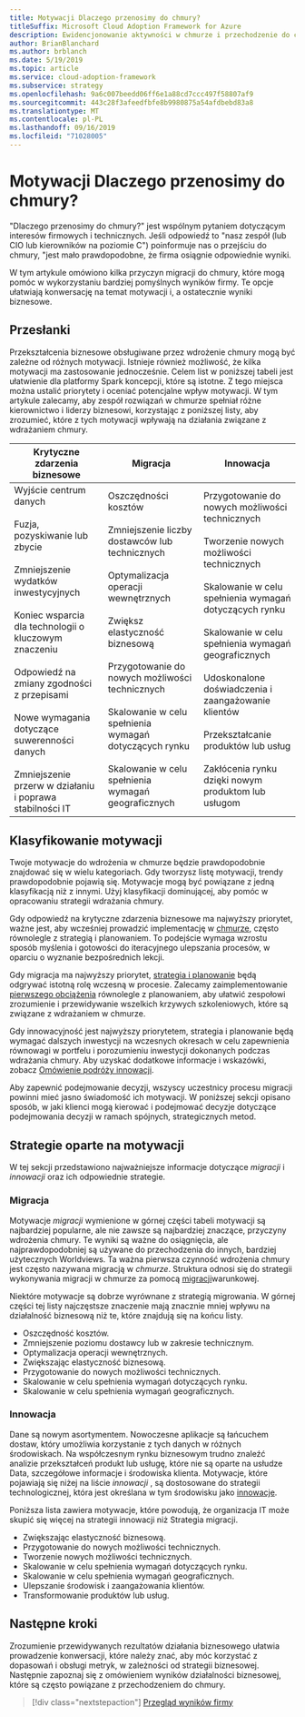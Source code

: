 ```yaml
---
title: Motywacji Dlaczego przenosimy do chmury?
titleSuffix: Microsoft Cloud Adoption Framework for Azure
description: Ewidencjonowanie aktywności w chmurze i przechodzenie do chmury
author: BrianBlanchard
ms.author: brblanch
ms.date: 5/19/2019
ms.topic: article
ms.service: cloud-adoption-framework
ms.subservice: strategy
ms.openlocfilehash: 9a6c007beedd06ff6e1a88cd7ccc497f58807af9
ms.sourcegitcommit: 443c28f3afeedfbfe8b9980875a54afdbebd83a8
ms.translationtype: MT
ms.contentlocale: pl-PL
ms.lasthandoff: 09/16/2019
ms.locfileid: "71028005"
---
```

<!-- markdownlint-disable MD026 -->

# <a name="motivations-why-are-we-moving-to-the-cloud"></a>Motywacji Dlaczego przenosimy do chmury?

"Dlaczego przenosimy do chmury?" jest wspólnym pytaniem dotyczącym interesów firmowych i technicznych. Jeśli odpowiedź to "nasz zespół (lub CIO lub kierowników na poziomie C") poinformuje nas o przejściu do chmury, "jest mało prawdopodobne, że firma osiągnie odpowiednie wyniki.

W tym artykule omówiono kilka przyczyn migracji do chmury, które mogą pomóc w wykorzystaniu bardziej pomyślnych wyników firmy. Te opcje ułatwiają konwersację na temat motywacji i, a ostatecznie wyniki biznesowe.

## <a name="motivations"></a>Przesłanki

Przekształcenia biznesowe obsługiwane przez wdrożenie chmury mogą być zależne od różnych motywacji. Istnieje również możliwość, że kilka motywacji ma zastosowanie jednocześnie. Celem list w poniższej tabeli jest ułatwienie dla platformy Spark koncepcji, które są istotne. Z tego miejsca można ustalić priorytety i oceniać potencjalne wpływ motywacji. W tym artykule zalecamy, aby zespół rozwiązań w chmurze spełniał różne kierownictwo i liderzy biznesowi, korzystając z poniższej listy, aby zrozumieć, które z tych motywacji wpływają na działania związane z wdrażaniem chmury.

<!-- markdownlint-disable MD033 -->

| Krytyczne zdarzenia biznesowe | Migracja | Innowacja |
|---|---|---|
| Wyjście centrum danych<br/><br/>Fuzja, pozyskiwanie lub zbycie<br/><br/>Zmniejszenie wydatków inwestycyjnych<br/><br/>Koniec wsparcia dla technologii o kluczowym znaczeniu<br/><br/>Odpowiedź na zmiany zgodności z przepisami<br/><br/>Nowe wymagania dotyczące suwerenności danych<br/><br/>Zmniejszenie przerw w działaniu i poprawa stabilności IT | Oszczędności kosztów<br/><br/>Zmniejszenie liczby dostawców lub technicznych<br/><br/>Optymalizacja operacji wewnętrznych<br/><br/>Zwiększ elastyczność biznesową<br/><br/>Przygotowanie do nowych możliwości technicznych<br/><br/>Skalowanie w celu spełnienia wymagań dotyczących rynku<br/><br/>Skalowanie w celu spełnienia wymagań geograficznych | Przygotowanie do nowych możliwości technicznych<br/><br/>Tworzenie nowych możliwości technicznych<br/><br/>Skalowanie w celu spełnienia wymagań dotyczących rynku<br/><br/>Skalowanie w celu spełnienia wymagań geograficznych<br/><br/>Udoskonalone doświadczenia i zaangażowanie klientów<br/><br/>Przekształcanie produktów lub usług<br/><br/>Zakłócenia rynku dzięki nowym produktom lub usługom |

## <a name="classify-your-motivations"></a>Klasyfikowanie motywacji

Twoje motywacje do wdrożenia w chmurze będzie prawdopodobnie znajdować się w wielu kategoriach. Gdy tworzysz listę motywacji, trendy prawdopodobnie pojawią się. Motywacje mogą być powiązane z jedną klasyfikacją niż z innymi. Użyj klasyfikacji dominującej, aby pomóc w opracowaniu strategii wdrażania chmury.

Gdy odpowiedź na krytyczne zdarzenia biznesowe ma najwyższy priorytet, ważne jest, aby wcześniej prowadzić implementację w [chmurze](../getting-started/migrate.md#cloud-implementation), często równolegle z strategią i planowaniem. To podejście wymaga wzrostu sposób myślenia i gotowości do iteracyjnego ulepszania procesów, w oparciu o wyznanie bezpośrednich lekcji.

Gdy migracja ma najwyższy priorytet, [strategia i planowanie](../getting-started/migrate.md#cloud-strategy-and-planning) będą odgrywać istotną rolę wczesną w procesie. Zalecamy zaimplementowanie [pierwszego obciążenia](../getting-started/migrate.md#cloud-implementation) równolegle z planowaniem, aby ułatwić zespołowi zrozumienie i przewidywanie wszelkich krzywych szkoleniowych, które są związane z wdrażaniem w chmurze.

Gdy innowacyjność jest najwyższy priorytetem, strategia i planowanie będą wymagać dalszych inwestycji na wczesnych okresach w celu zapewnienia równowagi w portfelu i porozumieniu inwestycji dokonanych podczas wdrażania chmury. Aby uzyskać dodatkowe informacje i wskazówki, zobacz [Omówienie podróży innowacji](../getting-started/innovate.md).

Aby zapewnić podejmowanie decyzji, wszyscy uczestnicy procesu migracji powinni mieć jasno świadomość ich motywacji. W poniższej sekcji opisano sposób, w jaki klienci mogą kierować i podejmować decyzje dotyczące podejmowania decyzji w ramach spójnych, strategicznych metod.

## <a name="motivation-driven-strategies"></a>Strategie oparte na motywacji

W tej sekcji przedstawiono najważniejsze informacje dotyczące *migracji* i *innowacji* oraz ich odpowiednie strategie.

### <a name="migration"></a>Migracja

Motywacje *migracji* wymienione w górnej części tabeli motywacji są najbardziej popularne, ale nie zawsze są najbardziej znaczące, przyczyny wdrożenia chmury. Te wyniki są ważne do osiągnięcia, ale najprawdopodobniej są używane do przechodzenia do innych, bardziej użytecznych Worldviews. Ta ważna pierwsza czynność wdrożenia chmury jest często nazywana migracją w *chmurze*. Struktura odnosi się do strategii wykonywania migracji w chmurze za pomocą [migracji](../getting-started/migrate.md)warunkowej.

Niektóre motywacje są dobrze wyrównane z strategią migrowania. W górnej części tej listy najczęstsze znaczenie mają znacznie mniej wpływu na działalność biznesową niż te, które znajdują się na końcu listy.

- Oszczędność kosztów.
- Zmniejszenie poziomu dostawcy lub w zakresie technicznym.
- Optymalizacja operacji wewnętrznych.
- Zwiększając elastyczność biznesową.
- Przygotowanie do nowych możliwości technicznych.
- Skalowanie w celu spełnienia wymagań dotyczących rynku.
- Skalowanie w celu spełnienia wymagań geograficznych.

### <a name="innovation"></a>Innowacja

Dane są nowym asortymentem. Nowoczesne aplikacje są łańcuchem dostaw, który umożliwia korzystanie z tych danych w różnych środowiskach. Na współczesnym rynku biznesowym trudno znaleźć analizie przekształceń produkt lub usługę, które nie są oparte na usłudze Data, szczegółowe informacje i środowiska klienta. Motywacje, które pojawiają się niżej na liście *innowacji* , są dostosowane do strategii technologicznej, która jest określana w tym środowisku jako [innowacje](../getting-started/innovate.md).

Poniższa lista zawiera motywacje, które powodują, że organizacja IT może skupić się więcej na strategii innowacji niż Strategia migracji.

- Zwiększając elastyczność biznesową.
- Przygotowanie do nowych możliwości technicznych.
- Tworzenie nowych możliwości technicznych.
- Skalowanie w celu spełnienia wymagań dotyczących rynku.
- Skalowanie w celu spełnienia wymagań geograficznych.
- Ulepszanie środowisk i zaangażowania klientów.
- Transformowanie produktów lub usług.

## <a name="next-steps"></a>Następne kroki

Zrozumienie przewidywanych rezultatów działania biznesowego ułatwia prowadzenie konwersacji, które należy znać, aby móc korzystać z dopasowań i obsługi metryk, w zależności od strategii biznesowej. Następnie zapoznaj się z omówieniem wyników działalności biznesowej, które są często powiązane z przechodzeniem do chmury.

> [!div class="nextstepaction"]
> [Przegląd wyników firmy](./business-outcomes/index.md)
